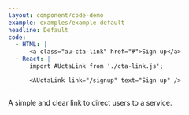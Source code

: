 ```yaml
---
layout: component/code-demo
example: examples/example-default
headline: Default
code:
  - HTML: |
      <a class="au-cta-link" href="#">Sign up</a>
  - React: |
      import AUctaLink from './cta-link.js';

      <AUctaLink link="/signup" text="Sign up" />
---
```


A simple and clear link to direct users to a service.
